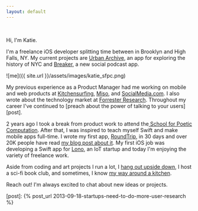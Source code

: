 ```yaml
---
layout: default
---
```


<br>

Hi, I'm Katie. 

I'm a freelance iOS developer splitting time between in Brooklyn and High Falls, NY. My current projects are <a href="http://urbanarchive.nyc">Urban Archive</a>, an app for exploring the history of NYC and <a href="http://breaker.audio">Breaker</a>, a new social podcast app.

![me]({{ site.url }}/assets/images/katie_sfpc.png)

My previous experience as a Product Manager had me working on mobile and web products at <a href="https://www.kitchensurfing.com">Kitchensurfing</a>, <a href="https://www.crunchbase.com/organization/miso">Miso</a>, and <a href="https://www.crunchbase.com/organization/socialmedia">SocialMedia.com</a>. I also wrote about the technology market at <a href="https://www.forrester.com/home/">Forrester Research</a>. Throughout my career I've continued to [preach about the power of talking to your users][post].

2 years ago I took a break from product work to attend the<a href="http://sfpc.katiesmillie.com/"> School for Poetic Computation</a>. After that, I was inspired to teach myself Swift and make mobile apps full-time. I wrote my first app, <a href="https://itunes.apple.com/us/app/roundtrip-mta/id1023476036?ls=1&mt=8">RoundTrip</a>, in 30 days and over 20K people have read <a href="https://medium.com/swlh/from-zero-to-swift-in-30-days-8ad97b630e00/">my blog post about it</a>. My first iOS job was developing a Swift app for <a href="https://lono.io">Lono</a>, an IoT startup and today I'm enjoying the variety of freelance work. 

Aside from coding and art projects I run a lot, I <a href="https://www.instagram.com/p/BA7XeuCno6A/">hang out upside down</a>, I host a sci-fi book club, and sometimes, I know <a href="https://instagram.com/p/zUvaxNno4W">my way around a kitchen</a>. 

Reach out! I'm always excited to chat about new ideas or projects. 

[post]:      {% post_url 2013-09-18-startups-need-to-do-more-user-research %}

